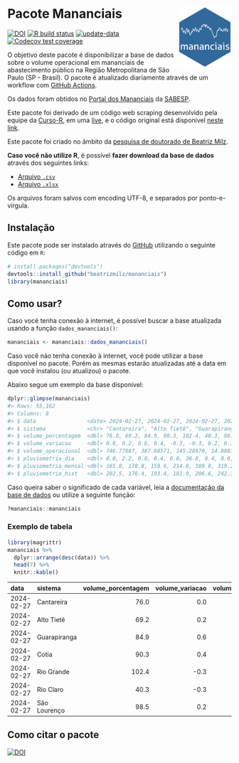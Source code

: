 
<!-- README.md is generated from README.Rmd. Please edit that file -->

# Pacote Mananciais <img src="man/figures/hexlogo.png" align="right" width = "120px"/>

<!-- badges: start -->

[![DOI](https://zenodo.org/badge/DOI/10.5281/zenodo.4733056.svg)](https://doi.org/10.5281/zenodo.4733056)
[![R build
status](https://github.com/beatrizmilz/mananciais/workflows/R-CMD-check/badge.svg)](https://github.com/beatrizmilz/mananciais/actions)
[![update-data](https://github.com/beatrizmilz/mananciais/actions/workflows/2-update_data.yaml/badge.svg)](https://github.com/beatrizmilz/mananciais/actions/workflows/2-update_data.yaml)
[![Codecov test
coverage](https://codecov.io/gh/beatrizmilz/mananciais/branch/master/graph/badge.svg)](https://codecov.io/gh/beatrizmilz/mananciais?branch=master)
<!-- badges: end -->

O objetivo deste pacote é disponibilizar a base de dados sobre o volume
operacional em mananciais de abastecimento público na Região
Metropolitana de São Paulo (SP - Brasil). O pacote é atualizado
diariamente através de um workflow com [GitHub
Actions](https://github.com/beatrizmilz/mananciais/actions).

Os dados foram obtidos no [Portal dos
Mananciais](http://mananciais.sabesp.com.br/Situacao) da
[SABESP](http://site.sabesp.com.br/site/Default.aspx).

Este pacote foi derivado de um código web scraping desenvolvido pela
equipe da [Curso-R](https://www.curso-r.com/), em uma
[live](https://youtu.be/jvZIxrMmOcQ), e o código original está
disponível [neste
link](https://github.com/curso-r/lives/blob/master/drafts/20200730_scraper_sabesp.R).

Este pacote foi criado no âmbito da [pesquisa de doutorado de Beatriz
Milz](https://beatrizmilz.github.io/tese/).

**Caso você não utilize R**, é possível **fazer download da base de
dados** através dos seguintes links:

- [Arquivo
  `.csv`](https://github.com/beatrizmilz/mananciais/raw/master/inst/extdata/mananciais.csv)
- [Arquivo
  `.xlsx`](https://github.com/beatrizmilz/mananciais/blob/master/inst/extdata/mananciais.xlsx?raw=true)

Os arquivos foram salvos com encoding UTF-8, e separados por
ponto-e-vírgula.

## Instalação

Este pacote pode ser instalado através do [GitHub](https://github.com/)
utilizando o seguinte código em `R`:

``` r
# install.packages("devtools")
devtools::install_github("beatrizmilz/mananciais")
library(mananciais)
```

## Como usar?

Caso você tenha conexão à internet, é possível buscar a base atualizada
usando a função `dados_mananciais()`:

``` r
mananciais <- mananciais::dados_mananciais() 
```

Caso você não tenha conexão à internet, você pode utilizar a base
disponível no pacote. Porém as mesmas estarão atualizadas até a data em
que você instalou (ou atualizou) o pacote.

Abaixo segue um exemplo da base disponível:

``` r
dplyr::glimpse(mananciais)
#> Rows: 55,162
#> Columns: 8
#> $ data                <date> 2024-02-27, 2024-02-27, 2024-02-27, 2024-02-27, 2…
#> $ sistema             <chr> "Cantareira", "Alto Tietê", "Guarapiranga", "Cotia…
#> $ volume_porcentagem  <dbl> 76.0, 69.2, 84.9, 90.3, 102.4, 40.3, 98.5, 76.0, 6…
#> $ volume_variacao     <dbl> 0.0, 0.2, 0.6, 0.4, -0.3, -0.3, 0.2, 0.1, 0.2, -1.…
#> $ volume_operacional  <dbl> 746.77887, 387.68571, 145.28970, 14.89834, 114.873…
#> $ pluviometria_dia    <dbl> 0.0, 2.2, 0.0, 0.4, 0.0, 36.8, 0.4, 0.0, 0.0, 0.0,…
#> $ pluviometria_mensal <dbl> 165.0, 178.8, 159.6, 214.0, 109.0, 319.2, 195.2, 1…
#> $ pluviometria_hist   <dbl> 202.5, 176.4, 193.4, 181.9, 206.6, 242.3, 230.5, 2…
```

Caso queira saber o significado de cada variável, leia a [documentação
da base de
dados](https://beatrizmilz.github.io/mananciais/reference/mananciais.html)
ou utilize a seguinte função:

``` r
?mananciais::mananciais
```

### Exemplo de tabela

``` r
library(magrittr)
mananciais %>% 
  dplyr::arrange(desc(data)) %>% 
  head(7) %>%
  knitr::kable()
```

| data       | sistema      | volume_porcentagem | volume_variacao | volume_operacional | pluviometria_dia | pluviometria_mensal | pluviometria_hist |
|:-----------|:-------------|-------------------:|----------------:|-------------------:|-----------------:|--------------------:|------------------:|
| 2024-02-27 | Cantareira   |               76.0 |             0.0 |          746.77887 |              0.0 |               165.0 |             202.5 |
| 2024-02-27 | Alto Tietê   |               69.2 |             0.2 |          387.68571 |              2.2 |               178.8 |             176.4 |
| 2024-02-27 | Guarapiranga |               84.9 |             0.6 |          145.28970 |              0.0 |               159.6 |             193.4 |
| 2024-02-27 | Cotia        |               90.3 |             0.4 |           14.89834 |              0.4 |               214.0 |             181.9 |
| 2024-02-27 | Rio Grande   |              102.4 |            -0.3 |          114.87307 |              0.0 |               109.0 |             206.6 |
| 2024-02-27 | Rio Claro    |               40.3 |            -0.3 |            5.50475 |             36.8 |               319.2 |             242.3 |
| 2024-02-27 | São Lourenço |               98.5 |             0.2 |           87.46559 |              0.4 |               195.2 |             230.5 |

## Como citar o pacote

[![DOI](https://zenodo.org/badge/DOI/10.5281/zenodo.4733056.svg)](https://doi.org/10.5281/zenodo.4733056)
